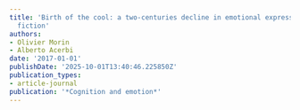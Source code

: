 ```yaml
---
title: 'Birth of the cool: a two-centuries decline in emotional expression in Anglophone
  fiction'
authors:
- Olivier Morin
- Alberto Acerbi
date: '2017-01-01'
publishDate: '2025-10-01T13:40:46.225850Z'
publication_types:
- article-journal
publication: '*Cognition and emotion*'
---
```

